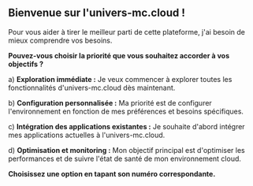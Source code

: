 ## Bienvenue sur l'univers-mc.cloud ! 

Pour vous aider à tirer le meilleur parti de cette plateforme, j'ai besoin de mieux comprendre vos besoins.  

**Pouvez-vous choisir la priorité que vous souhaitez accorder à vos objectifs ?**

a) **Exploration immédiate :**  Je veux commencer à explorer toutes les fonctionnalités d'univers-mc.cloud dès maintenant.

b) **Configuration personnalisée :**  Ma priorité est de configurer l'environnement en fonction de mes préférences et besoins spécifiques.

c) **Intégration des applications existantes :** Je souhaite d'abord intégrer mes applications actuelles à l'univers-mc.cloud.

d) **Optimisation et monitoring :**  Mon objectif principal est d'optimiser les performances et de suivre l'état de santé de mon environnement cloud.


**Choisissez une option en tapant son numéro correspondante.**



